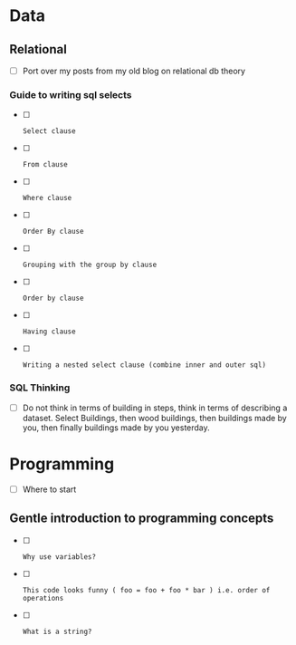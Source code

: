 # Data

## Relational
- [ ] Port over my posts from my old blog on relational db theory

### Guide to writing sql selects
- [ ]     Select clause
- [ ]     From clause
- [ ]     Where clause
- [ ]     Order By clause
- [ ]     Grouping with the group by clause
- [ ]     Order by clause
- [ ]     Having clause
- [ ]     Writing a nested select clause (combine inner and outer sql)

### SQL Thinking
- [ ] Do not think in terms of building in steps, think in terms of describing a dataset.  Select Buildings, then wood buildings, then buildings made by you, then finally buildings made by you yesterday.

# Programming
- [ ] Where to start

## Gentle introduction to programming concepts
- [ ]     Why use variables?
- [ ]     This code looks funny ( foo = foo + foo * bar ) i.e. order of operations
- [ ]     What is a string?
